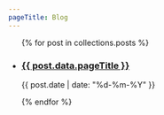 ```yaml
---
pageTitle: Blog
---
```


<!-- make new page layout -->

<!-- move to partial -->

<ul>
{% for post in collections.posts %}
<li>
    <h3><a href="{{ post.url }}">{{ post.data.pageTitle }}</a></h3>
    <p>{{ post.date | date: "%d-%m-%Y" }}</p>
</li>
{% endfor %}
</ul>
